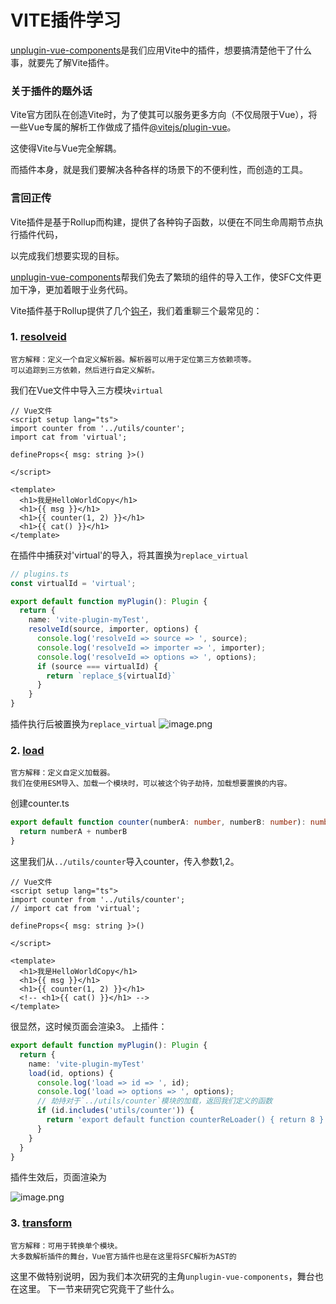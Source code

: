 # VITE插件学习

[unplugin-vue-components](https://github.com/antfu/unplugin-vue-components)是我们应用Vite中的插件，想要搞清楚他干了什么事，就要先了解Vite插件。
### 关于插件的题外话
Vite官方团队在创造Vite时，为了使其可以服务更多方向（不仅局限于Vue），将一些Vue专属的解析工作做成了插件[@vitejs/plugin-vue](https://github.com/vitejs/vite-plugin-vue/tree/main/packages/plugin-vue#readme)。

这使得Vite与Vue完全解耦。

而插件本身，就是我们要解决各种各样的场景下的不便利性，而创造的工具。
### 言回正传
Vite插件是基于Rollup而构建，提供了各种钩子函数，以便在不同生命周期节点执行插件代码，

以完成我们想要实现的目标。

[unplugin-vue-components](https://github.com/antfu/unplugin-vue-components)帮我们免去了繁琐的组件的导入工作，使SFC文件更加干净，更加着眼于业务代码。

Vite插件基于Rollup提供了几个[钩子](https://cn.vitejs.dev/guide/api-plugin.html#universal-hooks)，我们着重聊三个最常见的：
### 1. [resolveid](https://cn.rollupjs.org/plugin-development/#resolveid)
    官方解释：定义一个自定义解析器。解析器可以用于定位第三方依赖项等。
    可以追踪到三方依赖，然后进行自定义解析。

我们在Vue文件中导入三方模块`virtual`
```Vue
// Vue文件
<script setup lang="ts">
import counter from '../utils/counter';
import cat from 'virtual';

defineProps<{ msg: string }>()

</script>

<template>
  <h1>我是HelloWorldCopy</h1>
  <h1>{{ msg }}</h1>
  <h1>{{ counter(1, 2) }}</h1>
  <h1>{{ cat() }}</h1>
</template>
```
在插件中捕获对'virtual'的导入，将其置换为`replace_virtual`
```ts
// plugins.ts
const virtualId = 'virtual';

export default function myPlugin(): Plugin {
  return {
    name: 'vite-plugin-myTest',
    resolveId(source, importer, options) {
      console.log('resolveId => source => ', source);
      console.log('resolveId => importer => ', importer);
      console.log('resolveId => options => ', options);
      if (source === virtualId) {
        return `replace_${virtualId}`
      }
    }
}
```
插件执行后被置换为`replace_virtual`
![image.png](https://upload-images.jianshu.io/upload_images/16327703-4a57653e30c59ba0.png?imageMogr2/auto-orient/strip%7CimageView2/2/w/1240)

### 2. [load](https://cn.rollupjs.org/plugin-development/#load)
    官方解释：定义自定义加载器。
    我们在使用ESM导入、加载一个模块时，可以被这个钩子劫持，加载想要置换的内容。

创建counter.ts
```ts
export default function counter(numberA: number, numberB: number): number {
  return numberA + numberB
}
```
这里我们从`../utils/counter`导入counter，传入参数1,2。
```Vue
// Vue文件
<script setup lang="ts">
import counter from '../utils/counter';
// import cat from 'virtual';

defineProps<{ msg: string }>()

</script>

<template>
  <h1>我是HelloWorldCopy</h1>
  <h1>{{ msg }}</h1>
  <h1>{{ counter(1, 2) }}</h1>
  <!-- <h1>{{ cat() }}</h1> -->
</template>
```
很显然，这时候页面会渲染3。
上插件：
```ts
export default function myPlugin(): Plugin {
  return {
    name: 'vite-plugin-myTest'
    load(id, options) {
      console.log('load => id => ', id);
      console.log('load => options => ', options);
      // 劫持对于`../utils/counter`模块的加载，返回我们定义的函数
      if (id.includes('utils/counter')) {
        return 'export default function counterReLoader() { return 8 }'
      }
    }
  }
}
```
插件生效后，页面渲染为

![image.png](https://upload-images.jianshu.io/upload_images/16327703-2e7c7fdfa5764188.png?imageMogr2/auto-orient/strip%7CimageView2/2/w/1240)

### 3. [transform](https://cn.rollupjs.org/plugin-development/#transform)
    官方解释：可用于转换单个模块。
    大多数解析插件的舞台，Vue官方插件也是在这里将SFC解析为AST的

这里不做特别说明，因为我们本次研究的主角`unplugin-vue-components`，舞台也在这里。
下一节来研究它究竟干了些什么。
